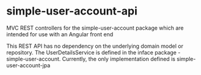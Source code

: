 # simple-user-account-api
MVC REST controllers for the simple-user-account package which are intended for use with an Angular front end

This REST API has no dependency on the underlying domain model or repository. The UserDetailsService is defined in the
inface package - simple-user-account. Currently, the only implementation defined is simple-user-account-jpa
